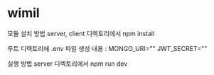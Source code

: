 # wimil
모듈 설치 방법
server, client 디렉토리에서 npm install

루트 디렉토리에 .env 파일 생성
내용 :
MONGO_URI=""
JWT_SECRET=""

실행 방법
server 디렉토리에서 npm run dev

